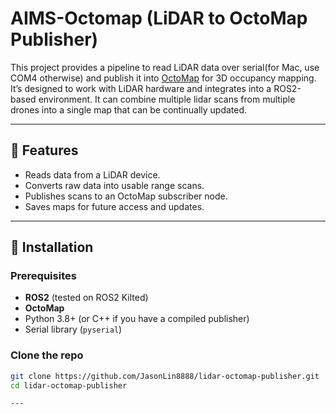 # AIMS-Octomap (LiDAR to OctoMap Publisher)

This project provides a pipeline to read LiDAR data over serial(for Mac, use COM4 otherwise) and publish it into [OctoMap](https://octomap.github.io/) for 3D occupancy mapping.  
It’s designed to work with LiDAR hardware and integrates into a ROS2-based environment. It can combine multiple lidar scans from multiple drones into a single map that can be continually updated.

---

## 🚀 Features
- Reads data from a LiDAR device.
- Converts raw data into usable range scans.
- Publishes scans to an OctoMap subscriber node.
- Saves maps for future access and updates.

---

## 📂 Installation

### Prerequisites
- **ROS2** (tested on ROS2 Kilted)  
- **OctoMap**  
- Python 3.8+ (or C++ if you have a compiled publisher)  
- Serial library (`pyserial`)  

### Clone the repo
```bash
git clone https://github.com/JasonLin8888/lidar-octomap-publisher.git
cd lidar-octomap-publisher

---

